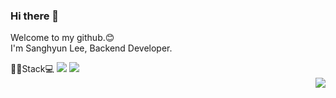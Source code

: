 ### Hi there 👋

<!--
**kimkuan/kimkuan** is a ✨ _special_ ✨ repository because its `README.md` (this file) appears on your GitHub profile.

Here are some ideas to get you started:

- 🔭 I’m currently working on ...
- 🌱 I’m currently learning ...
- 👯 I’m looking to collaborate on ...
- 🤔 I’m looking for help with ...
- 💬 Ask me about ...
- 📫 How to reach me: ...
- 😄 Pronouns: ...
- ⚡ Fun fact: ...
-->

Welcome to my github.😊 <br>
I'm Sanghyun Lee, Backend Developer.

<div style="margin: 0 auto">
🙋‍♀️Stack💻
<img src="https://img.shields.io/badge/Spring-6DB33F?style=for-the-badge&logo=Spring&logoColor=white">
<a href="#" target="_blank"><img src="https://img.shields.io/badge/Velog-20c997?style=flat-square&logo=Vimeo&logoColor=white"/></a>
</div>


<img align='right' src="http://mazassumnida.wtf/api/v2/generate_badge?boj=zxd46">
